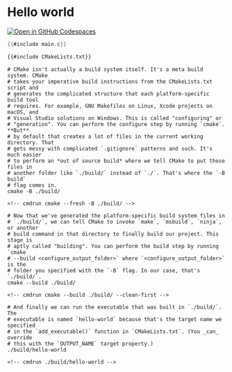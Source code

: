 # Hello world

[![Open in GitHub Codespaces](https://github.com/codespaces/badge.svg)](https://codespaces.new/jcbhmr/cmakebyexample.jcbhmr.com?quickstart=1&devcontainer_path=.devcontainer%2Fhello-world%2Fdevcontainer.json)

```c:main.c
{{#include main.c}}
```

```cmake:CMakeLists.txt
{{#include CMakeLists.txt}}
```

```sh:
# CMake isn't actually a build system itself. It's a meta build system. CMake
# takes your imperative build instructions from the CMakeLists.txt script and
# generates the complicated structure that each platform-specific build tool
# requires. For example, GNU Makefiles on Linux, Xcode projects on macOS, and
# Visual Studio solutions on Windows. This is called "configuring" or
# "generation". You can perform the configure step by running `cmake`. **But**
# by default that creates a lot of files in the current working directory. That
# gets messy with complicated `.gitignore` patterns and such. It's much easier
# to perform an *out of source build* where we tell CMake to put those files in
# another folder like `./build/` instead of `./`. That's where the `-B build`
# flag comes in.
cmake -B ./build/
```

```
<!-- cmdrun cmake --fresh -B ./build/ -->
```

```sh:
# Now that we've generated the platform-specific build system files in
# `./build/`, we can tell CMake to invoke `make`, `msbuild`, `ninja`, or another
# build command in that directory to finally build our project. This stage is
# aptly called "building". You can perform the build step by running `cmake
# --build <configure_output_folder>` where `<configure_output_folder>` is the
# folder you specified with the `-B` flag. In our case, that's `./build/`.
cmake --build ./build/
```

```
<!-- cmdrun cmake --build ./build/ --clean-first -->
```

```sh:
# And finally we can run the executable that was built in `./build/`. The
# executable is named `hello-world` because that's the target name we specified
# in the `add_executable()` function in `CMakeLists.txt`. (You _can_ override
# this with the `OUTPUT_NAME` target property.)
./build/hello-world
```

```
<!-- cmdrun ./build/hello-world -->
```
